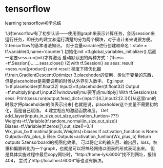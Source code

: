 # tensorflow
learning
tensorflow初学总结

1.对tensorflow有了初步认识——使用图graph来表示计算任务，会话session来运行任务，即任务的建立和运行清楚的分为两个模块，对于设计者来说很方便。
2.tensorflow的基本语法知识。
对于变量variable进行创建和命名：state = tf.variable(0,name=’counter’)
初始化init =tf.global_variables_initializer(),后面一定要sess.run(init)才算激活
启动默认图的两种方式：(1)sess =tf.Session().......sess.close()
                      (2)with tf.Session() as sess:
                          result =sess.run([product])
                          print result
梯度下降优化器tf.train.GradientDescentOptimizer
3.placehoder的使用，类似于变量的东西，但是placeholder是需要调用的时候从外界引入数字。
Eg:input 1=tf.placeholder(tf.float32)
  Input2=tf.placeholder(tf.float32)
Output =tf.multiply(input1,input2)[windows的mul要写成multiply]
With tf.Session()as sess:
 Print(sess.run(output,feed_dict={input1:[4.],input2:[2.]}))[从这里run的时候才把placeholder的值表示出来]
也就是说，placeholder这个变量不需要初始化，而是自己赋值。
4.建立相应的激励函数和层。
  Def add_layer(inputs,in_size,out_size,activation_funtion=???)
Weights=tf.Variable(tf.random_normal(in_size,out_size))
Biases=tf.Variable(tf.zeros([1,out_size])+0.1)
Wx_plus_b=tf.matmul(inputs,Weights)+biases
If activation_function is None:
 Outputs=Wx_plus_b
Else:
Outputs=activation_funtion(Wx_plus_b)
Return outputs
5.tensorboard的视图化效果。
可以将定义的输入层、输出层，loss，权重和偏置转化为一个graph，也就是可以将神经网络以图表的形式表现出来。
但是具体实施过程中最后copy网址时，“http://home-lyk:6006”找不到网址，报错404，
尝试了http://localhost:6006”等也没有解决。

